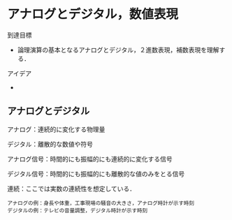 # アナログとデジタル，数値表現

到達目標
- 論理演算の基本となるアナログとデジタル，２進数表現，補数表現を理解する．

アイデア

- 

## アナログとデジタル

アナログ：連続的に変化する物理量

デジタル：離散的な数値や符号

アナログ信号：時間的にも振幅的にも連続的に変化する信号

デジタル信号：時間的にも振幅的にも離散的な値のみをとる信号

連続：ここでは実数の連続性を想定している．

```{tip}
アナログの例：身長や体重，工事現場の騒音の大きさ，アナログ時計が示す時刻
デジタルの例：テレビの音量調整，デジタル時計が示す時刻
```
